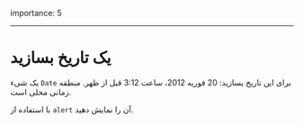importance: 5

---

# یک تاریخ بسازید

یک شیء `Date` برای این تاریخ بسازید: 20 فوریه 2012، ساعت 3:12 قبل از ظهر. منطقه زمانی محلی است.

با استفاده از `alert` آن را نمایش دهید.

